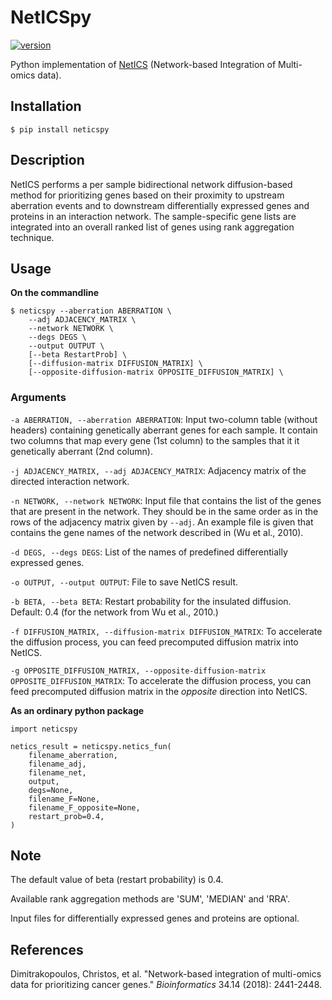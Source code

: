 # NetICSpy
[![version](https://img.shields.io/pypi/v/neticspy.svg)](https://pypi.org/project/neticspy)

Python implementation of [NetICS](https://doi.org/10.1093/bioinformatics/bty148) (Network-based Integration of Multi-omics data).

## Installation
```shell
$ pip install neticspy
```

## Description
NetICS performs a per sample bidirectional network diffusion-based method for prioritizing genes based on their proximity to upstream aberration events and to downstream differentially expressed genes and proteins in an interaction network.
The sample-specific gene lists are integrated into an overall ranked list of genes using rank aggregation technique.

## Usage
**On the commandline**
```
$ neticspy --aberration ABERRATION \
    --adj ADJACENCY_MATRIX \
    --network NETWORK \
    --degs DEGS \
    --output OUTPUT \
    [--beta RestartProb] \
    [--diffusion-matrix DIFFUSION_MATRIX] \
    [--opposite-diffusion-matrix OPPOSITE_DIFFUSION_MATRIX] \
```

### Arguments
`-a ABERRATION, --aberration ABERRATION`: Input two-column table (without headers) containing genetically aberrant genes for each sample. It contain two columns that map every gene (1st column) to the samples that it it genetically aberrant (2nd column).

`-j ADJACENCY_MATRIX, --adj ADJACENCY_MATRIX`: Adjacency matrix of the directed interaction network.

`-n NETWORK, --network NETWORK`: Input file that contains the list of the genes that are present in the network. They should be in the same order as in the rows of the adjacency matrix given by `--adj`. An example file is given that contains the gene names of the network described in (Wu et al., 2010).

`-d DEGS, --degs DEGS`: List of the names of predefined differentially expressed genes.

`-o OUTPUT, --output OUTPUT`: File to save NetICS result.

`-b BETA, --beta BETA`: Restart probability for the insulated diffusion. Default: 0.4 (for the network from Wu et al., 2010.)

`-f DIFFUSION_MATRIX, --diffusion-matrix DIFFUSION_MATRIX`: To accelerate the diffusion process, you can feed precomputed diffusion matrix into NetICS.

`-g OPPOSITE_DIFFUSION_MATRIX, --opposite-diffusion-matrix OPPOSITE_DIFFUSION_MATRIX`: To accelerate the diffusion process, you can feed precomputed diffusion matrix in the *opposite* direction into NetICS.

**As an ordinary python package**
```
import neticspy

netics_result = neticspy.netics_fun(
    filename_aberration,
    filename_adj,
    filename_net,
    output,
    degs=None,
    filename_F=None,
    filename_F_opposite=None,
    restart_prob=0.4,
)
```

## Note
The default value of beta (restart probability) is 0.4.

Available rank aggregation methods are 'SUM', 'MEDIAN' and 'RRA'.

Input files for differentially expressed genes and proteins are optional.

## References
Dimitrakopoulos, Christos, et al. "Network-based integration of multi-omics data for prioritizing cancer genes." *Bioinformatics* 34.14 (2018): 2441-2448.
